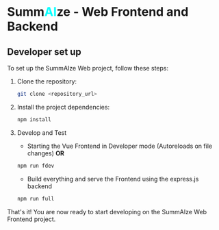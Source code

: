 # Summ<span style="color: #00ffff;">AI</span>ze - Web Frontend and Backend

## Developer set up

To set up the SummAIze Web project, follow these steps:

1. Clone the repository:

   ```bash
   git clone <repository_url>
   ```

2. Install the project dependencies:

   ```bash
   npm install
   ```

3. Develop and Test

   - Starting the Vue Frontend in Developer mode (Autoreloads on file changes) **OR**

   ```bash
   npm run fdev
   ```

   - Build everything and serve the Frontend using the express.js backend

   ```bash
   npm run full
   ```

That's it! You are now ready to start developing on the SummAIze Web Frontend project.
